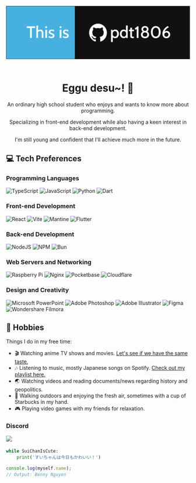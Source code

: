 <img src="https://github.com/pdt1806/pdt1806/blob/main/banner.png?raw=true" style="margin-bottom: 20px">
<h1 align="center">Eggu desu~! 👋</h1>

<p align="center">An ordinary high school student who enjoys and wants to know more about programming.</p>
<p align="center">Specializing in front-end development while also having a keen interest in back-end development.</p>
<p align="center">I'm still young and confident that I'll achieve much more in the future.</p>

## 💻 Tech Preferences

### Programming Languages

![TypeScript](https://img.shields.io/badge/typescript-%23007ACC.svg?style=for-the-badge&logo=typescript&logoColor=white)
![JavaScript](https://img.shields.io/badge/javascript-%23323330.svg?style=for-the-badge&logo=javascript&logoColor=%23F7DF1E)
![Python](https://img.shields.io/badge/python-3670A0?style=for-the-badge&logo=python&logoColor=ffdd54)
![Dart](https://img.shields.io/badge/dart-%230175C2.svg?style=for-the-badge&logo=dart&logoColor=white)

<!-- ![Java](https://img.shields.io/badge/java-%23ED8B00.svg?style=for-the-badge&logo=openjdk&logoColor=white) -->

### Front-end Development

![React](https://img.shields.io/badge/react-%2320232a.svg?style=for-the-badge&logo=react&logoColor=%2361DAFB)
![Vite](https://img.shields.io/badge/vite-%23646CFF.svg?style=for-the-badge&logo=vite&logoColor=white)
![Mantine](https://img.shields.io/badge/mantine-100000?style=for-the-badge&logo=mantine&logoColor=white&color=339af0)
![Flutter](https://img.shields.io/badge/Flutter-%2302569B.svg?style=for-the-badge&logo=Flutter&logoColor=white)

### Back-end Development

![NodeJS](https://img.shields.io/badge/node.js-6DA55F?style=for-the-badge&logo=node.js&logoColor=white)
![NPM](https://img.shields.io/badge/NPM-%23CB3837.svg?style=for-the-badge&logo=npm&logoColor=white)
![Bun](https://img.shields.io/badge/Bun-%23000000.svg?style=for-the-badge&logo=bun&logoColor=white)

### Web Servers and Networking

![Raspberry Pi](https://img.shields.io/badge/-RaspberryPi-C51A4A?style=for-the-badge&logo=Raspberry-Pi)
![Nginx](https://img.shields.io/badge/nginx-%23009639.svg?style=for-the-badge&logo=nginx&logoColor=white)
![Pocketbase](https://img.shields.io/badge/pocketbase-100000?style=for-the-badge&logo=pocketbase&logoColor=000000&color=FFFFFF)
![Cloudflare](https://img.shields.io/badge/Cloudflare-F38020?style=for-the-badge&logo=Cloudflare&logoColor=white)

### Design and Creativity

![Microsoft PowerPoint](https://img.shields.io/badge/Microsoft_PowerPoint-D04423?style=for-the-badge&logo=microsoft-powerpoint&logoColor=white)
![Adobe Photoshop](https://img.shields.io/badge/adobe_photoshop-%2331A8FF.svg?style=for-the-badge&logo=adobe%20photoshop&logoColor=white)
![Adobe Illustrator](https://img.shields.io/badge/adobe%20illustrator-%23FF9A00.svg?style=for-the-badge&logo=adobe%20illustrator&logoColor=white)
![Figma](https://img.shields.io/badge/figma-%23F24E1E.svg?style=for-the-badge&logo=figma&logoColor=white)
![Wondershare Filmora](https://img.shields.io/badge/Wondershare_Filmora-100000?style=for-the-badge&logo=wondersharefilmora&logoColor=55e4c4&color=19384c)

## 🌟 Hobbies

Things I do in my free time:

- 🎬 Watching anime TV shows and movies. [Let's see if we have the same taste.](https://myanimelist.net/animelist/piaw505)
- 🎶 Listening to music, mostly Japanese songs on Spotify. [Check out my playlist here.](https://open.spotify.com/playlist/3qtADjzQsii3E40jigoJTk)
- 🌏 Watching videos and reading documents/news regarding history and geopolitics.
- 🍃 Walking outdoors and enjoying the fresh air, sometimes with a cup of Starbucks in my hand.
- 🎮 Playing video games with my friends for relaxation.

### Discord

<a href="https://discord.com/users/458550515614351360" target="_blank"><img width="450px" src="https://disi-api.bennynguyen.dev/largecard/458550515614351360?&bg1=96D7FF&bg2=D3CFFF&activity=true&mood=true&created=true&aboutMe=This%20is%20my%20Discord%20account!%0A%0ACurious%20about%20this%20card%3F%20Check%20out%20the%20repository%0Apdt1806%2Fdiscord-status-as-image&pronouns=egg%2Feggu&bannerID=cd6wtmctfzjkm82"></img></a>

```py
while SuiChanIsCute:
    print('すいちゃんは今日もかわいい！')
```

```js
console.log(myself.name);
// Output: Benny Nguyen
```
